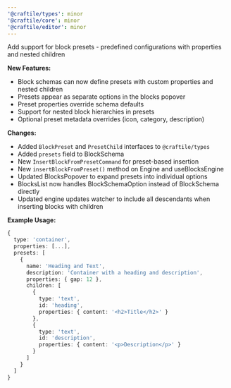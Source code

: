 ```yaml
---
'@craftile/types': minor
'@craftile/core': minor
'@craftile/editor': minor
---
```


Add support for block presets - predefined configurations with properties and nested children

**New Features:**
- Block schemas can now define presets with custom properties and nested children
- Presets appear as separate options in the blocks popover
- Preset properties override schema defaults
- Support for nested block hierarchies in presets
- Optional preset metadata overrides (icon, category, description)

**Changes:**
- Added `BlockPreset` and `PresetChild` interfaces to `@craftile/types`
- Added `presets` field to BlockSchema
- New `InsertBlockFromPresetCommand` for preset-based insertion
- New `insertBlockFromPreset()` method on Engine and useBlocksEngine
- Updated BlocksPopover to expand presets into individual options
- BlocksList now handles BlockSchemaOption instead of BlockSchema directly
- Updated engine updates watcher to include all descendants when inserting blocks with children

**Example Usage:**
```typescript
{
  type: 'container',
  properties: [...],
  presets: [
    {
      name: 'Heading and Text',
      description: 'Container with a heading and description',
      properties: { gap: 12 },
      children: [
        {
          type: 'text',
          id: 'heading',
          properties: { content: '<h2>Title</h2>' }
        },
        {
          type: 'text',
          id: 'description',
          properties: { content: '<p>Description</p>' }
        }
      ]
    }
  ]
}
```